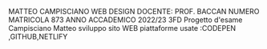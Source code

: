 MATTEO CAMPISCIANO 
WEB DESIGN
DOCENTE: PROF. BACCAN 
NUMERO MATRICOLA 873 
ANNO ACCADEMICO 2022/23 
3FD 
Progetto d'esame Campisciano Matteo 
sviluppo sito WEB
piattaforme usate :CODEPEN ,GITHUB,NETLIFY 
